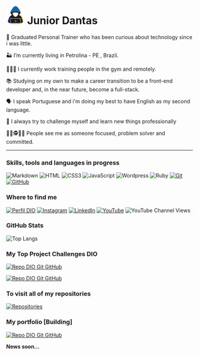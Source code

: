 # <img width="50" height="50" alt="" src="https://github.com/0xAbdulKhalid/0xAbdulKhalid/raw/main/assets/mdImages/about_me.gif" /> Junior Dantas
💪 Graduated Personal Trainer who has been curious about technology since i was little.

🏜️ I’m currently living in Petrolina - PE , Brazil.

🏋️‍♂️🤳 I currently work training people in the gym and remotely.

📚 Studying on my own to make a career transition to be a front-end developer and, in the near future, become a full-stack.

🗣️ I speak Portuguese and i'm doing my best to have English as my second language.

🎯 I always try to challenge myself and learn new things professionally

🙇‍♂️🕵️🧑‍💻 People see me as someone focused, problem solver and committed.

---


### Skills, tools and languages ​​in progress
![Markdown](https://img.shields.io/badge/Markdown-000?style=for-the-badge&logo=markdown)
![HTML](https://img.shields.io/badge/HTML5-000?style=for-the-badge&logo=html5)
![CSS3](https://img.shields.io/badge/CSS3-000?style=for-the-badge&logo=css3&logoColor=264CE4)
![JavaScript](https://img.shields.io/badge/JavaScript-000?style=for-the-badge&logo=javascript)
![Wordpress](https://img.shields.io/badge/Wordpress-000?style=for-the-badge&logo=wordpress)
![Ruby](https://img.shields.io/badge/Ruby-000?style=for-the-badge&logo=ruby&logoColor=DA180F)
[![Git](https://img.shields.io/badge/Git-000?style=for-the-badge&logo=git&logoColor=E94D5F)](https://git-scm.com/doc) 
[![GitHub](https://img.shields.io/badge/GitHub-000?style=for-the-badge&logo=github&logoColor=30A3DC)](https://docs.github.com/)

### Where to find me
[![Perfil DIO](https://img.shields.io/badge/-My%20DIO%20Profile-0388fc?style=for-the-badge)](https://web.dio.me/users/etevaldo_dantas/)
[![Instagram](https://img.shields.io/badge/Instagram-000?style=for-the-badge&logo=instagram)](https://www.instagram.com/juniordantaspersonal/)
[![LinkedIn](https://img.shields.io/badge/-LinkedIn-000?style=for-the-badge&logo=linkedin&logoColor=30A3DC)](https://www.linkedin.com/in/juniordantas01/)
[![YouTube](https://img.shields.io/badge/-Youtube-red?style=for-the-badge&logo=youtube)](https://www.linkedin.com/in/juniordantas01/)
![YouTube Channel Views](https://img.shields.io/youtube/channel/views/UCv9ReihcpRBmwnMCXzQSbfA?style=flat&logo=youtube)




### GitHub Stats
![Top Langs](https://github-readme-stats-git-masterrstaa-rickstaa.vercel.app/api/top-langs/?username=juniord-dev&layout=compact&bg_color=000&border_color=fc4e03&show_icons=true&icon_color=f40061&title_color=fc4e03&text_color=FFF)

### My Top Project Challenges DIO
[![Repo DIO Git GitHub](https://github-readme-stats.vercel.app/api/pin/?username=juniord-dev&repo=dio-lab-open-source&bg_color=000&border_color=fc4e03&show_icons=true&icon_color=f40061&title_color=fc4e03&text_color=FFF)](https://github.com/juniord-dev/dio-lab-open-source)

[![Repo DIO Git GitHub](https://github-readme-stats.vercel.app/api/pin/?username=juniord-dev&repo=multi-calculadora&bg_color=000&border_color=fc4e03&show_icons=true&icon_color=f40061&title_color=fc4e03&text_color=FFF)](https://juniord-dev.github.io/multi-calculadora/)

### To visit all of my repositories

[![Repositories](https://custom-icon-badges.herokuapp.com/badge/-All%20Repos-000?style=for-the-badge&logoColor=white&logo=repo)](https://github.com/juniord-dev?tab=repositories)

### My portfolio [Building]
[![Repo DIO Git GitHub](https://github-readme-stats.vercel.app/api/pin/?username=juniord-dev&repo=juniord-dev.github.io&bg_color=000&border_color=fc4e03&show_icons=true&icon_color=f40061&title_color=fc4e03&text_color=FFF)](https://juniord-dev.github.io/)
 

**News soon...**
